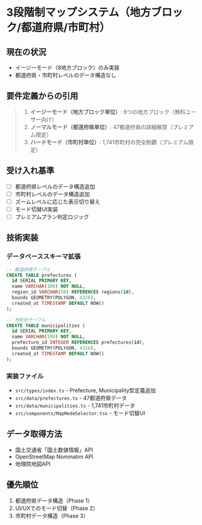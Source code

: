 # 3段階制マップシステム（地方ブロック/都道府県/市町村）

## 現在の状況
- イージーモード（8地方ブロック）のみ実装
- 都道府県・市町村レベルのデータ構造なし

## 要件定義からの引用
> 1. **イージーモード（地方ブロック単位）**: 8つの地方ブロック（無料ユーザー向け）
> 2. **ノーマルモード（都道府県単位）**: 47都道府県の詳細解禁（プレミアム限定）  
> 3. **ハードモード（市町村単位）**: 1,741市町村の完全制覇（プレミアム限定）

## 受け入れ基準
- [ ] 都道府県レベルのデータ構造追加
- [ ] 市町村レベルのデータ構造追加
- [ ] ズームレベルに応じた表示切り替え
- [ ] モード切替UI実装
- [ ] プレミアムプラン判定ロジック

## 技術実装
### データベーススキーマ拡張
```sql
-- 都道府県テーブル
CREATE TABLE prefectures (
  id SERIAL PRIMARY KEY,
  name VARCHAR(100) NOT NULL,
  region_id VARCHAR(50) REFERENCES regions(id),
  bounds GEOMETRY(POLYGON, 4326),
  created_at TIMESTAMP DEFAULT NOW()
);

-- 市町村テーブル  
CREATE TABLE municipalities (
  id SERIAL PRIMARY KEY,
  name VARCHAR(100) NOT NULL,
  prefecture_id INTEGER REFERENCES prefectures(id),
  bounds GEOMETRY(POLYGON, 4326),
  created_at TIMESTAMP DEFAULT NOW()
);
```

### 実装ファイル
- `src/types/index.ts` - Prefecture, Municipality型定義追加
- `src/data/prefectures.ts` - 47都道府県データ
- `src/data/municipalities.ts` - 1,741市町村データ
- `src/components/MapModeSelector.tsx` - モード切替UI

## データ取得方法
- 国土交通省「国土数値情報」API
- OpenStreetMap Nominatim API
- 地理院地図API

## 優先順位
1. 都道府県データ構造（Phase 1）
2. UI/UXでのモード切替（Phase 2）  
3. 市町村データ構造（Phase 3）
